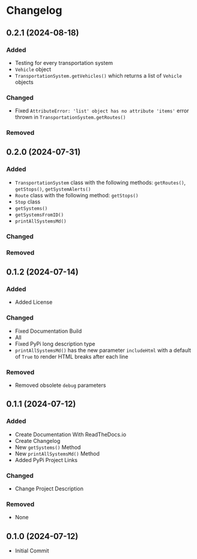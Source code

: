 # Changelog


## 0.2.1 (2024-08-18)

### Added

- Testing for every transportation system
- `Vehicle` object
- `TransportationSystem.getVehicles()` which returns a list of `Vehicle` objects

### Changed

- Fixed `AttributeError: 'list' object has no attribute 'items'` error thrown in `TransportationSystem.getRoutes()`

### Removed


## 0.2.0 (2024-07-31)

### Added

- `TransportationSystem` class with the following methods: `getRoutes()`, `getStops()`, `getSystemAlerts()`
- `Route` class with the following method: `getStops()`
- `Stop` class
- `getSystems()`
- `getSystemsFromID()`
- `printAllSystemsMd()`

### Changed

### Removed


## 0.1.2 (2024-07-14)

### Added

- Added License

### Changed

- Fixed Documentation Build
- All 
- Fixed PyPi long description type
- `printAllSystemsMd()` has the new parameter `includeHtml` with a default of `True` to render HTML breaks after each line

### Removed

- Removed obsolete `debug` parameters


## 0.1.1 (2024-07-12)

### Added

- Create Documentation With ReadTheDocs.io
- Create Changelog
- New `getSystems()` Method
- New `printAllSystemsMd()` Method
- Added PyPi Project Links

### Changed

- Change Project Description

### Removed

- None


## 0.1.0 (2024-07-12)

- Initial Commit
